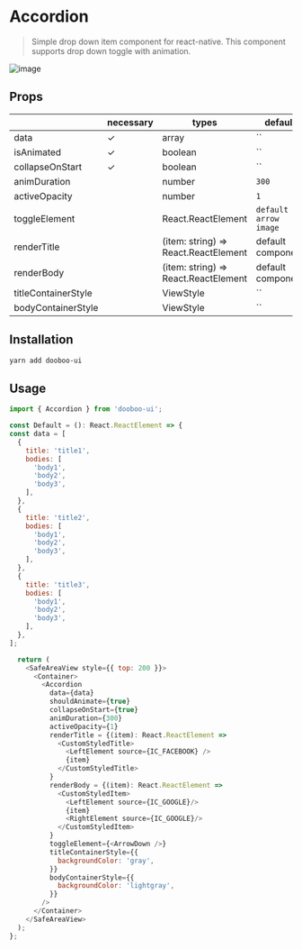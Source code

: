 # Accordion

> Simple drop down item component for react-native. This component supports drop down toggle with animation.<br/>

![image](https://user-images.githubusercontent.com/58724686/91258142-9fcfbb00-e7a6-11ea-8ab3-af03760ed8c9.gif)

## Props

|                      | necessary | types                                | default               |
| -------------------- | --------- | ------------------------------------ | ----------------------|
| data                 | ✓         | array                                | ``                    |
| isAnimated           | ✓         | boolean                              | ``                    |
| collapseOnStart      | ✓         | boolean                              | ``                    |
| animDuration         |           | number                               | `300`                 |
| activeOpacity        |           | number                               | `1`                   |
| toggleElement        |           | React.ReactElement                   | `default arrow image` |
| renderTitle          |           | (item: string) => React.ReactElement | default component     |
| renderBody           |           | (item: string) => React.ReactElement | default component     |
| titleContainerStyle  |           | ViewStyle                            | ``                    |
| bodyContainerStyle   |           | ViewStyle                            | ``                    |

## Installation

```sh
yarn add dooboo-ui
```

## Usage
```javascript
import { Accordion } from 'dooboo-ui';

const Default = (): React.ReactElement => {
const data = [
  {
    title: 'title1',
    bodies: [
      'body1',
      'body2',
      'body3',
    ],
  },
  {
    title: 'title2',
    bodies: [
      'body1',
      'body2',
      'body3',
    ],
  },
  {
    title: 'title3',
    bodies: [
      'body1',
      'body2',
      'body3',
    ],
  },
];

  return (
    <SafeAreaView style={{ top: 200 }}>
      <Container>
        <Accordion
          data={data}
          shouldAnimate={true}
          collapseOnStart={true}
          animDuration={300}
          activeOpacity={1}
          renderTitle = {(item): React.ReactElement =>
            <CustomStyledTitle>
              <LeftElement source={IC_FACEBOOK} />
              {item}
            </CustomStyledTitle>
          }
          renderBody = {(item): React.ReactElement =>
            <CustomStyledItem>
              <LeftElement source={IC_GOOGLE}/>
              {item}
              <RightElement source={IC_GOOGLE}/>
            </CustomStyledItem>
          }
          toggleElement={<ArrowDown />}
          titleContainerStyle={{
            backgroundColor: 'gray',
          }}
          bodyContainerStyle={{
            backgroundColor: 'lightgray',
          }}
        />
      </Container>
    </SafeAreaView>
  );
};
```
